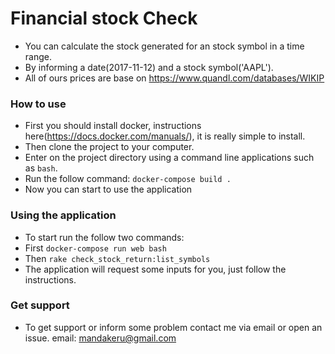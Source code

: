 # Financial stock Check

 - You can calculate the stock generated for an stock symbol in a time range.
 - By informing a date(2017-11-12) and a stock symbol('AAPL').
 - All of ours prices are base on https://www.quandl.com/databases/WIKIP

 ### How to use
  - First you should install docker, instructions here(https://docs.docker.com/manuals/), it is really simple to install.
  - Then clone the project to your computer.
  - Enter on the project directory using a command line applications such as `bash`.
  - Run the follow command: `docker-compose build .`
  - Now you can start to use the application

### Using the application
- To start run the follow two commands:
 - First `docker-compose run web bash` 
 - Then `rake check_stock_return:list_symbols`
- The application will request some inputs for you, just follow the instructions.


### Get support

- To get support or inform some problem contact me via email or open an issue.
email: mandakeru@gmail.com
